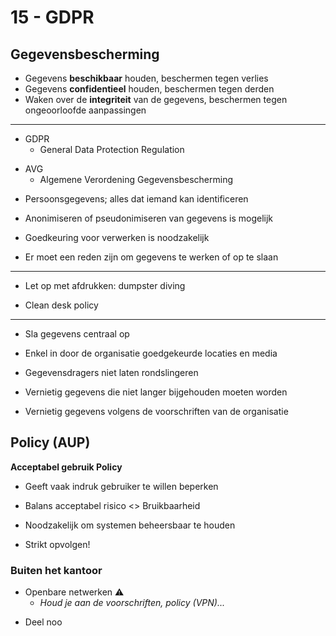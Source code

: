# 15 - GDPR
## Gegevensbescherming
+ Gegevens **beschikbaar** houden, beschermen tegen verlies
+ Gegevens **confidentieel** houden, beschermen tegen derden
+ Waken over de **integriteit** van de gegevens, beschermen tegen ongeoorloofde aanpassingen

---

- GDPR
  - General Data Protection Regulation
+ AVG
  + Algemene Verordening Gegevensbescherming
- Persoonsgegevens; alles dat iemand kan identificeren
+ Anonimiseren of pseudonimiseren van gegevens is mogelijk
- Goedkeuring voor verwerken is noodzakelijk
+ Er moet een reden zijn om gegevens te werken of op te slaan

---

- Let op met afdrukken: dumpster diving

+ Clean desk policy

---

- Sla gegevens centraal op
+ Enkel in door de organisatie goedgekeurde locaties en media
- Gegevensdragers niet laten rondslingeren
+ Vernietig gegevens die niet langer bijgehouden moeten worden
- Vernietig gegevens volgens de voorschriften van de organisatie

## Policy (AUP)
**Acceptabel gebruik Policy**
- Geeft vaak indruk gebruiker te willen beperken
+ Balans acceptabel risico <> Bruikbaarheid
- Noodzakelijk om systemen beheersbaar te houden
+ Strikt opvolgen!

### Buiten het kantoor
- Openbare netwerken ⚠
  - *Houd je aan de voorschriften, policy (VPN)...*
+ Deel noo
<!--stackedit_data:
eyJoaXN0b3J5IjpbLTU2NzY0OTY5MCwzOTM4NTUwNTFdfQ==
-->